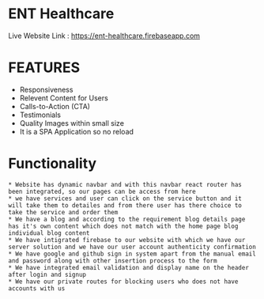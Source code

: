 # ENT Healthcare

Live Website Link :  https://ent-healthcare.firebaseapp.com

# FEATURES
   * Responsiveness
   * Relevent Content for Users
   * Calls-to-Action (CTA)
   * Testimonials
   * Quality Images within small size
   * It is a SPA Application so no reload 
 
 
 # Functionality
    * Website has dynamic navbar and with this navbar react router has been integrated, so our pages can be access from here
    * we have services and user can click on the service button and it will take them to detailes and from there user has there choice to take the service and order them
    * We have a blog and according to the requirement blog details page has it's own content which does not match with the home page blog individual blog content
    * We have intigrated firebase to our website with which we have our server solution and we have our user account authenticity confirmation
    * We have google and github sign in system apart from the manual email and password along with other insertion process to the form
    * We have integrated email validation and display name on the header after login and signup
    * We have our private routes for blocking users who does not have accounts with us


